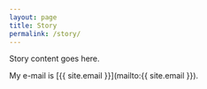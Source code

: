 ```yaml
---
layout: page
title: Story
permalink: /story/
---
```


Story content goes here.

My e-mail is [{{ site.email }}](mailto:{{ site.email }}).
